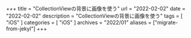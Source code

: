 +++
title =  "CollectionViewの背景に画像を使う"
url = "2022-02-02"
date = "2022-02-02"
description = "CollectionViewの背景に画像を使う"
tags = [
  "iOS"
]
categories = [
  "iOS"
]
archives = "2022/01"
aliases = ["migrate-from-jekyl"]
+++

<br>
